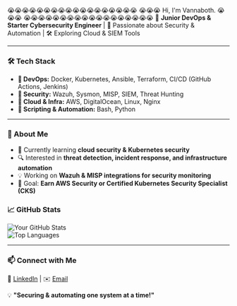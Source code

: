 😭😭😭😭😭😭😭😭😭😭😭😭😭😭😭😭😭😭
😭😭😭 Hi, I'm Vannaboth. 😭😭😭
😭😭😭😭😭😭😭😭😭😭😭😭😭😭😭😭😭😭
🚀 **Junior DevOps & Starter Cybersecurity Engineer** | 🔐 Passionate about Security & Automation | 🛠️ Exploring Cloud & SIEM Tools  

---

### 🛠️ Tech Stack  
- **🔹 DevOps:** Docker, Kubernetes, Ansible, Terraform, CI/CD (GitHub Actions, Jenkins)  
- **🔹 Security:** Wazuh, Sysmon, MISP, SIEM, Threat Hunting  
- **🔹 Cloud & Infra:** AWS, DigitalOcean, Linux, Nginx  
- **🔹 Scripting & Automation:** Bash, Python  

---

### 📌 About Me  
- 🌱 Currently learning **cloud security & Kubernetes security**  
- 🔍 Interested in **threat detection, incident response, and infrastructure automation**  
- 💡 Working on **Wazuh & MISP integrations for security monitoring**  
- 🎯 Goal: **Earn AWS Security or Certified Kubernetes Security Specialist (CKS)**  

### 📈 GitHub Stats  
![Your GitHub Stats](https://github-readme-stats.vercel.app/api?username=StrakSelby&show_icons=true&theme=tokyonight)  
![Top Languages](https://github-readme-stats.vercel.app/api/top-langs/?username=StrakSelby&layout=compact&theme=tokyonight)  

---

### 📫 Connect with Me  
🔗 [LinkedIn](https://linkedin.com/in/yourprofile) | ✉️ [Email](mailto:vannaboth90@gmail.com) 

💡 **"Securing & automating one system at a time!"**  
